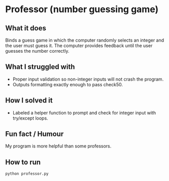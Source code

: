 # Professor (number guessing game)

## What it does
Binds a guess game in which the computer randomly selects an integer and the user must guess it. The computer provides feedback until the user guesses the number correctly.

## What I struggled with 
- Proper input validation so non-integer inputs will not crash the program.
- Outputs formatting exactly enough to pass check50.

## How I solved it
- Labeled a helper function to prompt and check for integer input with try/except loops.

## Fun fact / Humour
My program is more helpful than some professors. 

## How to run
```bash
python professor.py
```